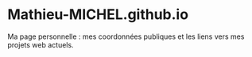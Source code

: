 # Mathieu-MICHEL.github.io

Ma page personnelle : mes coordonnées publiques et les liens vers mes projets web actuels.
